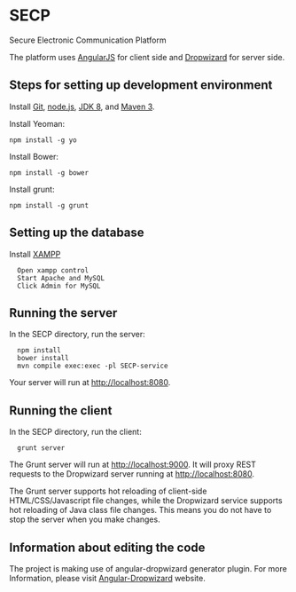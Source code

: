 # SECP
Secure Electronic Communication Platform

The platform uses [AngularJS](http://angularjs.org) for client side and [Dropwizard](http://www.dropwizard.io) for server side.

##	Steps for setting up development environment
Install [Git](http://git-scm.com), [node.js](http://nodejs.org), [JDK 8](https://www.java.com), and [Maven 3](http://maven.apache.org/).

Install Yeoman:

    npm install -g yo

Install Bower:

    npm install -g bower

Install grunt:

    npm install -g grunt

##	Setting up the database
Install [XAMPP](https://www.apachefriends.org/download.html)

      Open xampp control
      Start Apache and MySQL
      Click Admin for MySQL

## Running the server

In the SECP directory, run the server:

      npm install
      bower install
      mvn compile exec:exec -pl SECP-service

Your server will run at [http://localhost:8080](http://localhost:8080).

## Running the client

In the SECP directory, run the client:

      grunt server

The Grunt server will run at [http://localhost:9000](http://localhost:9000).  It will proxy REST requests to the Dropwizard server running at [http://localhost:8080](http://localhost:8080).

The Grunt server supports hot reloading of client-side HTML/CSS/Javascript file changes, while the Dropwizard service supports hot reloading of Java class file changes. This means you do not have to stop the server when you make changes.

##	Information about editing the code

The project is making use of angular-dropwizard generator plugin. For more Information, please visit [Angular-Dropwizard](https://www.npmjs.com/package/generator-angular-dropwizard) website.
